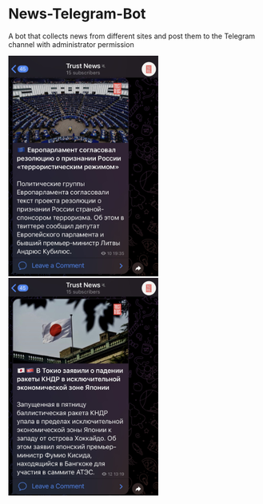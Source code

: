 # News-Telegram-Bot
A bot that collects news from different sites and post them to the Telegram channel with administrator permission

<img src='IMG_8613.jpg' width="300"> <img src='IMG_8614.jpg' width="300">

